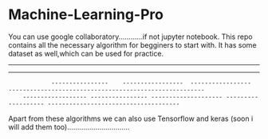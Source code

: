 # Machine-Learning-Pro
You can use google collaboratory............if not jupyter notebook.
This repo contains all the necessary algorithm for begginers to start with.
It has some dataset as well,which can be used for practice.

---------------------------------------------------------------------------------------------------------------------------------------
----------------------------                                          -----------------------------------------------------------------
                ----------------    -----------------  -----------------        -------------------------------------------------------
        ------------------ ---------------- -------------------- ------------------- -------------------------------------
        
Apart from these algorithms we can also use Tensorflow and keras (soon i will add them too)...............................
